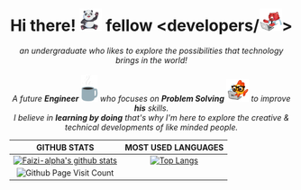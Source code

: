 <!--greetings-->
<h1 align="center"> Hi there! <img src="https://github.com/kiiirtiiii/kiiirtiiii/blob/main/gif/friendly_panda_agadhwadwbv8jq.gif" width="40px"> fellow &ltdevelopers/<img src="https://github.com/kiiirtiiii/kiiirtiiii/blob/main/gif/buddy_bear_agadbqeaavccya8.gif" width="40px">&gt</h1>



<!--introduction-->
<p align="center">
  <em>
    an undergraduate who likes to explore the possibilities that technology brings in the world!
    <br><br>
    A future <b>Engineer</b> <img src="https://github.com/kiiirtiiii/kiiirtiiii/blob/main/gif/coffee.gif" width="30px"> who focuses on <b>Problem Solving</b> <img src="https://github.com/kiiirtiiii/kiiirtiiii/blob/main/gif/gldfsh_agadbaiaaladvqo.gif" width="40px"> to improve <b>his</b> skills.<br>
    I believe in <b>learning by doing</b> that's why I'm here to explore the creative & technical developments of like minded people.
  </em>
</p> 

 GITHUB STATS|MOST USED LANGUAGES|
|:---:|:---:|
|[![Faizi-alpha's github stats](https://github-readme-stats.vercel.app/api?username=Faizi-alpha&count_private=true&show_icons=true&theme=tokyonight)](https://github.com/Faizi-alpha/github-readme-stats)|[![Top Langs](https://github-readme-stats.vercel.app/api/top-langs/?username=Faizi-alpha&hide=Rich%20Text%20Format,scheme,xml,shell,yaml,haml,php,json,css,sass,scss,javascript,vim%20script&langs_count=10&&exclude_repo=blueprintcode-scalatra-wip-temp-example-2018-02-01,blueprintcode-react-wip-temp-example-2018-02-01,javascript-playground-wip-temp-examples&layout=compact&theme=tokyonight)](https://github.com/Faizi-alpha/github-readme-stats)|
|![Github Page Visit Count](https://komarev.com/ghpvc/?username=Faizi-alpha)||


